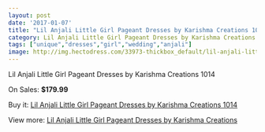```yaml
---
layout: post
date: '2017-01-07'
title: "Lil Anjali Little Girl Pageant Dresses by Karishma Creations 1014"
category: Lil Anjali Little Girl Pageant Dresses by Karishma Creations
tags: ["unique","dresses","girl","wedding","anjali"]
image: http://img.hectodress.com/33973-thickbox_default/lil-anjali-little-girl-pageant-dresses-by-karishma-creations-1014.jpg
---
```

Lil Anjali Little Girl Pageant Dresses by Karishma Creations 1014

On Sales: **$179.99**
<a href="https://www.hectodress.com/lil-anjali-little-girl-pageant-dresses-by-karishma-creations/15722-lil-anjali-little-girl-pageant-dresses-by-karishma-creations-1014.html"><amp-img layout="responsive" width="600" height="600" src="//img.hectodress.com/33973-thickbox_default/lil-anjali-little-girl-pageant-dresses-by-karishma-creations-1014.jpg" alt="Lil Anjali Little Girl Pageant Dresses by Karishma Creations 1014 0" /></a>
<a href="https://www.hectodress.com/lil-anjali-little-girl-pageant-dresses-by-karishma-creations/15722-lil-anjali-little-girl-pageant-dresses-by-karishma-creations-1014.html"><amp-img layout="responsive" width="600" height="600" src="//img.hectodress.com/33975-thickbox_default/lil-anjali-little-girl-pageant-dresses-by-karishma-creations-1014.jpg" alt="Lil Anjali Little Girl Pageant Dresses by Karishma Creations 1014 1" /></a>
<a href="https://www.hectodress.com/lil-anjali-little-girl-pageant-dresses-by-karishma-creations/15722-lil-anjali-little-girl-pageant-dresses-by-karishma-creations-1014.html"><amp-img layout="responsive" width="600" height="600" src="//img.hectodress.com/33974-thickbox_default/lil-anjali-little-girl-pageant-dresses-by-karishma-creations-1014.jpg" alt="Lil Anjali Little Girl Pageant Dresses by Karishma Creations 1014 2" /></a>

Buy it: [Lil Anjali Little Girl Pageant Dresses by Karishma Creations 1014](https://www.hectodress.com/lil-anjali-little-girl-pageant-dresses-by-karishma-creations/15722-lil-anjali-little-girl-pageant-dresses-by-karishma-creations-1014.html "Lil Anjali Little Girl Pageant Dresses by Karishma Creations 1014")

View more: [Lil Anjali Little Girl Pageant Dresses by Karishma Creations](https://www.hectodress.com/287-lil-anjali-little-girl-pageant-dresses-by-karishma-creations "Lil Anjali Little Girl Pageant Dresses by Karishma Creations")